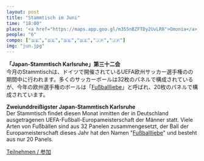 ```yaml
---
layout: post
title: "Stammtisch im Juni"
time: "18:00"
place: '<a href="https://maps.app.goo.gl/m355nBZFTDy2UvLR8">Omonia</a>'
people: "6"
compo: ["🇩🇪","🇩🇪","🇩🇪","🇩🇪","🇯🇵","🇯🇵"]
img: "jun.jpg"
---
```



**「Japan-Stammtisch Karlsruhe」第三十二会**  
今月のStammtischは、ドイツで開催されているUEFA欧州サッカー選手権のの期間中に行われます。多くのサッカーボールは32枚のパネルで構成されているが、今年の欧州選手権のボールは「[Fußballliebe](https://de.wikipedia.org/wiki/Fu%C3%9Fballliebe)」と呼ばれ、20枚のパネルで構成されています。

**Zweiunddreißigster Japan-Stammtisch Karlsruhe**  
Der Stammtisch findet diesen Monat inmitten der in Deutschland ausgetragenen UEFA-Fußball-Europameisterschaft der Männer statt. Viele Arten von Fußbällen sind aus 32 Panelen zusammengesetzt, der Ball der Europameisterschaft dieses Jahr hat den Namen "[Fußballliebe](https://de.wikipedia.org/wiki/Fu%C3%9Fballliebe)" und besteht aus nur 20 Panels.

[Teilnehmen / 参加](https://nuudel.digitalcourage.de/RiGQsGCT7cbCLHET)
